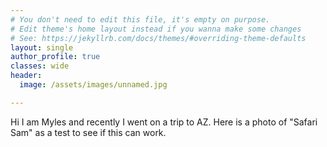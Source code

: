 ```yaml
---
# You don't need to edit this file, it's empty on purpose.
# Edit theme's home layout instead if you wanna make some changes
# See: https://jekyllrb.com/docs/themes/#overriding-theme-defaults
layout: single
author_profile: true
classes: wide
header:
  image: /assets/images/unnamed.jpg

---
```


Hi I am Myles and recently I went on a trip to AZ. Here is a photo of "Safari Sam" as a test to see if this can work.

